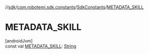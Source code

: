 //[sdk](../../../index.md)/[com.robotemi.sdk.constants](../index.md)/[SdkConstants](index.md)/[METADATA_SKILL](-m-e-t-a-d-a-t-a_-s-k-i-l-l.md)

# METADATA_SKILL

[androidJvm]\
const val [METADATA_SKILL](-m-e-t-a-d-a-t-a_-s-k-i-l-l.md): [String](https://kotlinlang.org/api/latest/jvm/stdlib/kotlin/-string/index.html)
